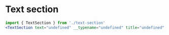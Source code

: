 # Text section

```jsx
import { TextSection } from './text-section'
<TextSection text="undefined" __typename="undefined" title="undefined" />
```
